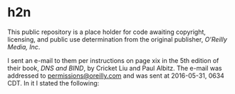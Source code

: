 # h2n 

This public repository is a place holder for code awaiting copyright, licensing, and public use determination from the original publisher, *O'Reilly Media, Inc*.

I sent an e-mail to them per instructions on page xix in the 5th edition of their book, *DNS and BIND*, by Cricket Liu and Paul Albitz.  The e-mail was addressed to <permissions@oreilly.com> and was sent at 2016-05-31, 0634 CDT.  In it I stated the following:
